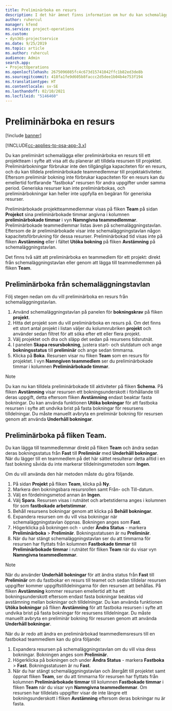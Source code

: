 ```yaml
---
title: Preliminärboka en resurs
description: I det här ämnet finns information om hur du kan schemalägga eller preliminärboka projektteammedlemmar.
author: ruhercul
manager: kfend
ms.service: project-operations
ms.custom:
- dyn365-projectservice
ms.date: 9/25/2019
ms.topic: article
ms.author: ruhercul
audience: Admin
search.app:
- ProjectOperations
ms.openlocfilehash: 2675096085fc4c673d15741042ffc1b82ed3de8b
ms.sourcegitcommit: 418fa1fe9d605b8faccc2d5dee1b04b4e753f194
ms.translationtype: HT
ms.contentlocale: sv-SE
ms.lasthandoff: 02/10/2021
ms.locfileid: "5146460"
---
```

# <a name="soft-book-a-resource"></a>Preliminärboka en resurs

[!include [banner](../includes/psa-now-project-operations.md)]

[!INCLUDE[cc-applies-to-psa-app-3.x](../includes/cc-applies-to-psa-app-3x.md)]

Du kan preliminärt schemalägga eller preliminärboka en resurs till ett projektteam i syfte att visa att du planerar att tilldela resursen till projektet. Preliminärbokningar förbrukar inte den tillgängliga kapaciteten för en resurs, och du kan tilldela preliminärbokade teammedlemmar till projektaktiviteter. Eftersom preliminär bokning inte förbrukar kapaciteten för en resurs kan du emellertid fortfarande ”fastboka” resursen för andra uppgifter under samma period. Generiska resurser kan inte preliminärbokas, och preliminärbokningar kan heller inte uppfylla en begäran för generiska resurser.

Preliminärbokade projektteammedlemmar visas på fliken **Team** på sidan **Projekct** sina preliminärbokade timmar angivna i kolumnen **preliminärbokade timmar** i vyn **Namngivna teammedlemmar**. Preliminärbokade teammedlemmar listas även på schemaläggningstavlan. Eftersom de är preliminärbokade visar inte schemaläggningstavlan någon kapacitetsförbrukning för dessa resurser. Preliminärbokad tid visas inte på fliken **Avstämning** eller i fältet **Utöka bokning** på fliken **Avstämning** på schemaläggningstavlan. 

Det finns två sätt att preliminärboka en teammedlem för ett projekt: direkt från schemaläggningstavlan eller genom att lägga till teammedlemmen på fliken **Team**. 

## <a name="soft-book-from-the-schedule-board"></a>Preliminärboka från schemaläggningstavlan
Följ stegen nedan om du vill preliminärboka en resurs från schemaläggningstavlan. 

1. Använd schemaläggningstavlan på panelen för **bokningskrav** på fliken **projekt**.
2. Hitta det projekt som du vill preliminärboka en resurs på. Om det finns ett stort antal projekt i listan väljer du kolumnrubriken **projekt** och använder sedan filtret för att söka efter ett eller flera projekt.
3. Välj projektet och dra och släpp det sedan på resursens tidsrutnät.
5. I panelen **Skapa resursbokning**, justera start- och slutdatum och ange **bokningsstatus** till **preliminär** och ange sedan timmarna. 
6. Klicka på **Boka**. Resursen visar nu fliken **Team** som en resurs för projektet. I vyn **Namngiven teammedlem** ser du preliminärbokade timmar i kolumnen **Preliminärbokade timmar**.

> [!NOTE]
> Du kan nu kan tilldela preliminärbokade till aktiviteter på fliken **Schema**. På fliken **Avstämning** visar resursen ett bokningsunderskott i förhållande till deras uppgift, detta eftersom fliken **Avstämning** endast beaktar fasta bokningar. Du kan använda funktionen **Utöka bokningar** för att fastboka resursen i syfte att undvika brist på fasta bokningar för resursens tilldelningar. Du måste manuellt avbryta en preliminär bokning för resursen genom att använda **Underhåll bokningar**.

## <a name="soft-book-on-the-team-tab"></a>Preliminärboka på fliken Team.

Du kan lägga till teammedlemmar direkt på fliken **Team** och ändra sedan deras bokningsstatus från **Fast** till **Preliminär** med **Underhåll bokningar**. När du lägger till en teammedlem på det här sättet resulterar detta alltid i en fast bokning såvida du inte markerar tilldelningsmetoden som **Ingen**.

Om du vill använda den här metoden måste du göra följande.

1. På sidan **Projekt** på fliken **Team**, klicka på **Ny**.
2. Markera den bokningsbara resursrollen samt Från- och Till-datum.
3. Välj en fördelningsmetod annan än **Ingen**.
4. Välj **Spara**. Resursen visas i rutnätet och arbetstiderna anges i kolumnen för som **fastbokade arbetstimmar**.
5. Behåll resursens bokningar genom att klicka på **Behåll bokningar**.
6. Expandera resursen om du vill visa bokningar när schemaläggningstavlan öppnas. Bokningen anges som **Fast**.
7. Högerklicka på bokningen och - under **Ändra Status** - markera **Preliminärboka** \> **Preliminär**. Bokningsstatusen är nu **Preliminär**.
8. När du har stängt schemaläggningstavlan ser du att timmarna för resursen har flyttats från kolumnen **Fastbokade timmar** till **Preliminärbokade timmar** i rutnätet för fliken **Team** när du visar vyn **Namngivna teammedlemmar**.

> [!NOTE]
> När du använder **Underhåll bokningar** för att ändra status från **Fast** till **Preliminär** om du fastbokar en resurs till teamet och sedan tilldelar resursen uppgifter kommer uppgiftstilldelningarna för den resursen att behållas. På fliken **Avstämning** kommer resursen emellertid att ha ett bokningsunderskott eftersom endast fasta bokningar beaktas vid avstämning mellan bokningar och tilldelningar. Du kan använda funktionen **Utöka bokningar** på fliken **Avstämning** för att fastboka resursen i syfte att undvika brist på fasta bokningar för resursens tilldelningar. Du måste manuellt avbryta en preliminär bokning för resursen genom att använda **Underhåll bokningar**.

När du är redo att ändra en preliminärbokad teammedlemsresurs till en fastbokad teammedlem kan du göra följande:

1. Expandera resursen på schemaläggningstavlan om du vill visa dess bokningar. Bokningen anges som **Preliminär**.
2. Högerklicka på bokningen och under **Ändra Status** - markera **Fastboka** \> **Fast**. Bokningsstatusen är nu **Fast**.
3. När du har stängt schemaläggningstavlan och återgått till projektet samt öppnat fliken **Team**, ser du att timmarna för resursen har flyttats från kolumnen **Preliminärbokade timmar** till kolumnen **Fastbokade timmar** i fliken **Team** när du visar vyn **Namngivna teammedlemmar**. Om resursen har tilldelats uppgifter visar de inte längre ett bokningsunderskott i fliken **Avstämning** eftersom deras bokningar nu är fasta.

